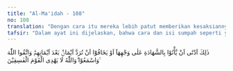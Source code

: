 ```yaml
---
title: "Al-Ma'idah - 108"
no: 108
translation: "Dengan cara itu mereka lebih patut memberikan kesaksiannya menurut yang sebenarnya, dan mereka merasa takut akan dikembalikan sumpahnya (kepada ahli waris) setelah mereka bersumpah. Bertakwalah kepada Allah dan dengarkanlah (perintah-Nya). Dan Allah tidak memberi petunjuk kepada orang-orang yang fasik."
tafsir: "Dalam ayat ini dijelaskan, bahwa cara dan isi sumpah seperti yang disebutkan di atas, adalah merupakan jalan yang lebih dekat kepada kebenaran, yang dapat mendorong orang-orang yang bersumpah itu, (baik penerima wasiat, maupun ahli waris dari yang bersumpah itu) agar mereka memberikan kesaksian yang benar, penuh rasa tanggung jawab, serta mengagungkan Allah (yang nama-Nya disebut dalam sumpah mereka) dan untuk lebih berhati-hati dalam memelihara wasiat dan kesaksian itu agar terhindar dari azab dan kemurkaan Allah, dan agar sumpah itu tidak dialihkan kepada orang lain akibat ketidakjujurannya.\n\nPada akhir ayat ini, Allah memperingatkan hamba-Nya, agar mereka bertakwa kepada-Nya, memegang amanah dan kesaksian, dan suka mendengarkan serta memperhatikan semua petunjuk dan ketentuan-Nya, untuk kemudian dilaksanakan dengan sebaik-baiknya. Allah memperingatkan pula tentang kebiasaan orang-orang fasik, yaitu orang-orang yang tidak mau memegang teguh kebenaran dan keadilan, mereka tidak akan mendapatkan petunjuk yang benar.\n\nPerlu dijelaskan, bahwa setelah bersumpah kedua orang ahli waris tersebut yang maksudnya untuk menyatakan ketidakjujuran kedua penerima wasiat tadi, maka harta warisan yang ditinggalkan oleh orang yang telah memberikan wasiat itu diserahkan semuanya kepada ahli waris, untuk mereka bagikan menurut bagian masing-masing, di samping melaksanakan wasiat yang sebenarnya dan hutang-hutang serta kewajiban-kewajiban yang lain."
---
```


ذٰلِكَ اَدْنٰٓى اَنْ يَّأْتُوْا بِالشَّهَادَةِ عَلٰى وَجْهِهَآ اَوْ يَخَافُوْٓا اَنْ تُرَدَّ اَيْمَانٌۢ بَعْدَ اَيْمَانِهِمْۗ وَاتَّقُوا اللّٰهَ وَاسْمَعُوْا ۗوَاللّٰهُ لَا يَهْدِى الْقَوْمَ الْفٰسِقِيْنَ ࣖ
